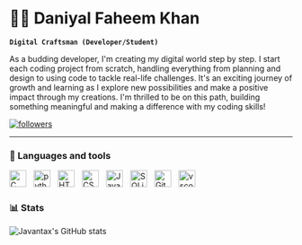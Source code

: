 # 🏄‍♂️ Daniyal Faheem Khan

**`Digital Craftsman (Developer/Student)`**

As a budding developer, I'm creating my digital world step by step. I start each coding project from scratch, handling everything from planning and design to using code to tackle real-life challenges. It's an exciting journey of growth and learning as I explore new possibilities and make a positive impact through my creations. I'm thrilled to be on this path, building something meaningful and making a difference with my coding skills!

  <p align="left">
      <a href="https://github.com/Javantax?tab=followers">
         <img alt="followers" title="Follow me on Github" src="https://custom-icon-badges.demolab.com/github/followers/Javantax?color=236ad3&labelColor=1155ba&style=for-the-badge&logo=person-add&label=Follow&logoColor=white"/></a>
 <!--     <a href="https://github.com/Javantax?tab=stars">
         <img alt="total stars" title="Total stars on GitHub" src="https://custom-icon-badges.demolab.com/github/stars/Javantax?color=55960c&style=for-the-badge&labelColor=488207&logo=star"/></a>
   </p> 
-->
   
---

### 🧰 Languages and tools

<img align="left" alt="C" width="30px" style="padding-right:10px;" src="https://cdn.jsdelivr.net/gh/devicons/devicon/icons/c/c-plain.svg" />
<img align="left" alt="python" width="30px" style="padding-right:10px;" src="https://cdn.jsdelivr.net/gh/devicons/devicon/icons/python/python-original.svg" /> 
<img align="left" alt="HTML" width="30px" style="padding-right:10px;" src="https://cdn.jsdelivr.net/gh/devicons/devicon/icons/html5/html5-plain.svg"/>
<img align="left" alt="CSS" width="30px" style="padding-right:10px;" src="https://cdn.jsdelivr.net/gh/devicons/devicon/icons/css3/css3-plain.svg" />
<img align="left" alt="Javascript" width="30px" style="padding-right:10px;" src="https://cdn.jsdelivr.net/gh/devicons/devicon/icons/javascript/javascript-plain.svg" />
<!-- <img align="left" alt="Java" width="30px" style="padding-right:10px;" src="https://cdn.jsdelivr.net/gh/devicons/devicon/icons/flask/flask-original-wordmark.svg" /> -->
<!-- <img align="left" alt="Java" width="30px" style="padding-right:10px;" src="https://cdn.jsdelivr.net/gh/devicons/devicon/icons/mysql/mysql-plain-wordmark.svg" /> -->
<img align="left" alt="SQLite" width="30px" style="padding-right:10px;" src="https://cdn.jsdelivr.net/gh/devicons/devicon/icons/sqlite/sqlite-original.svg" />     
<img align="left" alt="GitHub" width="30px" style="padding-right:10px;" src="https://cdn.jsdelivr.net/gh/devicons/devicon/icons/github/github-original.svg" />
<img align="left" alt="vscode" width="30px" style="padding-right:10px;" src="https://cdn.jsdelivr.net/gh/devicons/devicon/icons/vscode/vscode-original.svg" />
<!-- <img align="left" alt="Java" width="30px" style="padding-right:10px;" src="https://cdn.jsdelivr.net/gh/devicons/devicon/icons/webflow/webflow-original.svg" /> -->
<br />

#

### 📊 Stats

![Javantax's GitHub stats](https://github-readme-stats.vercel.app/api?username=javantax&show_icons=true&theme=gruvbox)

 <!-- [GitHub Streak](https://streak-stats.demolab.com?user=ForrestKnight&theme=gruvbox&border_radius=4.5) -->

#  
<!-- 
<details>
 <summary><h3>👨‍💻 My Coding Journey</h3></summary>
   I started my coding journey as a naive computer science student with a passion to learn everything I could about this programming world - code, unix, linux, theory. And all the while, teaching myself C language with a dream to excel the low-level basics of computer programming. 
[website]: 
-->

